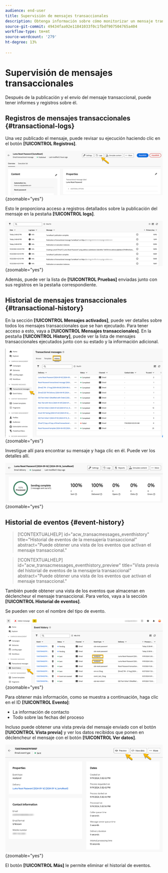 ```yaml
---
audience: end-user
title: Supervisión de mensajes transaccionales
description: Obtenga información sobre cómo monitorizar un mensaje transaccional en la interfaz de usuario web de Campaign
source-git-commit: 49434faa92e11841033f0c1fbdf907504765a404
workflow-type: tm+mt
source-wordcount: '279'
ht-degree: 13%

---
```


# Supervisión de mensajes transaccionales

Después de la publicación y el envío del mensaje transaccional, puede tener informes y registros sobre él.

## Registros de mensajes transaccionales {#transactional-logs}

Una vez publicado el mensaje, puede revisar su ejecución haciendo clic en el botón **[!UICONTROL Registros]**.

![](assets/transactional-logs.png){zoomable="yes"}

Esto le proporciona acceso a registros detallados sobre la publicación del mensaje en la pestaña **[!UICONTROL logs]**.

![](assets/transactional-logslist.png){zoomable="yes"}

Además, puede ver la lista de **[!UICONTROL Pruebas]** enviadas junto con sus registros en la pestaña correspondiente.

## Historial de mensajes transaccionales {#transactional-history}

En la sección **[!UICONTROL Mensajes activados]**, puede ver detalles sobre todos los mensajes transaccionales que se han ejecutado. Para tener acceso a esto, vaya a **[!UICONTROL Mensajes transaccionales]**. En la pestaña **[!UICONTROL History]**, puede ver la lista de mensajes transaccionales ejecutados junto con su estado y la información adicional.

![](assets/transactional-history.png){zoomable="yes"}

Investigue allí para encontrar su mensaje y haga clic en él.
Puede ver los detalles allí.

![](assets/transactional-reporting.png){zoomable="yes"}

## Historial de eventos {#event-history}

>[!CONTEXTUALHELP]
>id="acw_transacmessages_eventhistory"
>title="Historial de eventos de la mensajería transaccional"
>abstract="Puede obtener una vista de los eventos que activan el mensaje transaccional."

>[!CONTEXTUALHELP]
>id="acw_transacmessages_eventhistory_preview"
>title="Vista previa del historial de eventos de la mensajería transaccional"
>abstract="Puede obtener una vista de los eventos que activan el mensaje transaccional."

También puede obtener una vista de los eventos que almacenan en déclencheur el mensaje transaccional.
Para verlos, vaya a la sección **[!UICONTROL Historial de eventos]**.

Se pueden ver con el nombre del tipo de evento.

![](assets/event-history.png){zoomable="yes"}

Para obtener más información, como se muestra a continuación, haga clic en el ID **[!UICONTROL Evento]**:

* La información de contacto
* Todo sobre las fechas del proceso

Incluso puede obtener una vista previa del mensaje enviado con el botón **[!UICONTROL Vista previa]** y ver los datos recibidos que ponen en déclencheur el mensaje con el botón **[!UICONTROL Ver datos]**.

![](assets/event-details.png){zoomable="yes"}

El botón **[!UICONTROL Más]** le permite eliminar el historial de eventos.
